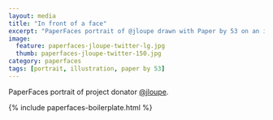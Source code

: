 ```yaml
---
layout: media
title: "In front of a face"
excerpt: "PaperFaces portrait of @jloupe drawn with Paper by 53 on an iPad."
image: 
  feature: paperfaces-jloupe-twitter-lg.jpg
  thumb: paperfaces-jloupe-twitter-150.jpg
category: paperfaces
tags: [portrait, illustration, paper by 53]
---
```


PaperFaces portrait of project donator [@jloupe](http://twitter.com/jloupe).

{% include paperfaces-boilerplate.html %}